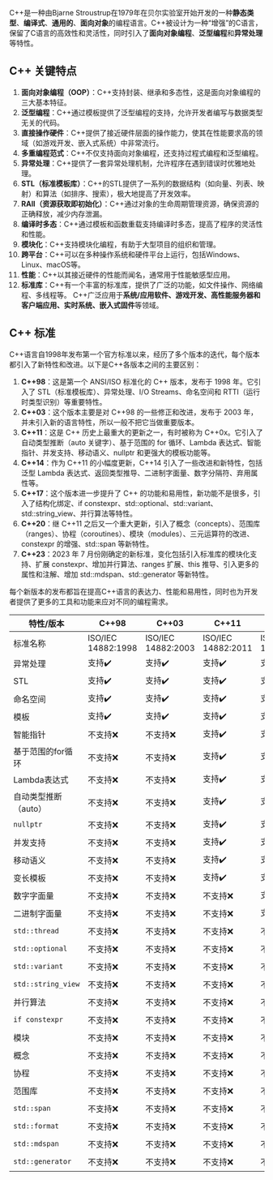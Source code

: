 C++是一种由Bjarne Stroustrup在1979年在贝尔实验室开始开发的一种**静态类型**、**编译式**、**通用的**、**面向对象**的编程语言。C++被设计为一种“增强”的C语言，保留了C语言的高效性和灵活性，同时引入了**面向对象编程**、**泛型编程**和**异常处理**等特性。
## C++ 关键特点
1. **面向对象编程（OOP）**：C++支持封装、继承和多态性，这是面向对象编程的三大基本特征。
2. **泛型编程**：C++通过模板提供了泛型编程的支持，允许开发者编写与数据类型无关的代码。
3. **直接操作硬件**：C++提供了接近硬件层面的操作能力，使其在性能要求高的领域（如游戏开发、嵌入式系统）中非常流行。
4. **多重编程范式**：C++不仅支持面向对象编程，还支持过程式编程和泛型编程。
5. **异常处理**：C++提供了一套异常处理机制，允许程序在遇到错误时优雅地处理。
6. **STL（标准模板库）**：C++的STL提供了一系列的数据结构（如向量、列表、映射）和算法（如排序、搜索），极大地提高了开发效率。
7. **RAII（资源获取即初始化）**：C++通过对象的生命周期管理资源，确保资源的正确释放，减少内存泄漏。
8. **编译时多态**：C++通过模板和函数重载支持编译时多态，提高了程序的灵活性和性能。
9. **模块化**：C++支持模块化编程，有助于大型项目的组织和管理。
10. **跨平台**：C++可以在多种操作系统和硬件平台上运行，包括Windows、Linux、macOS等。
11. **性能**：C++以其接近硬件的性能而闻名，通常用于性能敏感型应用。
12. **标准库**：C++有一个丰富的标准库，提供了广泛的功能，如文件操作、网络编程、多线程等。
C++广泛应用于**系统/应用软件、游戏开发、高性能服务器和客户端应用、实时系统、嵌入式固件**等领域。
## C++ 标准
C++语言自1998年发布第一个官方标准以来，经历了多个版本的迭代，每个版本都引入了新特性和改进。以下是C++各版本之间的主要区别：

1. **C++98**：这是第一个 ANSI/ISO 标准化的 C++ 版本，发布于 1998 年。它引入了 STL（标准模板库）、异常处理、I/O Streams、命名空间和 RTTI（运行时类型识别）等重要特性。
2. **C++03**：这个版本主要是对 C++98 的一些修正和改进，发布于 2003 年，并未引入新的语言特性，所以一般不把它当做重要版本。
3. **C++11**：这是 C++ 历史上最重大的更新之一，有时被称为 C++0x。它引入了自动类型推断（auto 关键字）、基于范围的 for 循环、Lambda 表达式、智能指针、并发支持、移动语义、nullptr 和更强大的模板功能等。
4. **C++14**：作为 C++11 的小幅度更新，C++14 引入了一些改进和新特性，包括泛型 Lambda 表达式、返回类型推导、二进制字面量、数字分隔符、弃用属性等。
5. **C++17**：这个版本进一步提升了 C++ 的功能和易用性，新功能不是很多，引入了结构化绑定、if constexpr、std::optional、std::variant、std::string_view、并行算法等特性。
6. **C++20**：继 C++11 之后又一个重大更新，引入了概念（concepts）、范围库（ranges）、协程（coroutines）、模块（modules）、三元运算符的改进、constexpr 的增强、std::span 等新特性。
7. **C++23**：2023 年 7 月份刚确定的新标准，变化包括引入标准库的模块化支持、扩展 constexpr、增加并行算法、ranges 扩展、this 推导、引入更多的属性和注解、增加 std::mdspan、std::generator 等新特性。

每个新版本的发布都旨在提高C++语言的表达力、性能和易用性，同时也为开发者提供了更多的工具和功能来应对不同的编程需求。

| 特性/版本 | C++98 | C++03 | C++11 | C++14 | C++17 | C++20 | C++23 |
|-----------|-------|-------|-------|-------|-------|-------|-------|
| 标准名称  | ISO/IEC 14882:1998 | ISO/IEC 14882:2003 | ISO/IEC 14882:2011 | ISO/IEC 14882:2014 | ISO/IEC 14882:2017 | ISO/IEC 14882:2017 | ISO/IEC 14882:2023 |
| 异常处理  | 支持:heavy_check_mark: | 支持:heavy_check_mark: | 支持:heavy_check_mark: | 支持:heavy_check_mark: | 支持:heavy_check_mark: | 支持:heavy_check_mark: | 支持:heavy_check_mark: |
| STL       | 支持:heavy_check_mark: | 支持:heavy_check_mark: | 支持:heavy_check_mark: | 支持:heavy_check_mark: | 支持:heavy_check_mark: | 支持:heavy_check_mark: | 支持:heavy_check_mark: |
| 命名空间  | 支持:heavy_check_mark: | 支持:heavy_check_mark: | 支持:heavy_check_mark: | 支持:heavy_check_mark: | 支持:heavy_check_mark: | 支持:heavy_check_mark: | 支持:heavy_check_mark: |
| 模板      | 支持:heavy_check_mark: | 支持:heavy_check_mark: | 支持:heavy_check_mark: | 支持:heavy_check_mark: | 支持:heavy_check_mark: | 支持:heavy_check_mark: | 支持:heavy_check_mark: |
| 智能指针  | 不支持:x: | 不支持:x: | 支持:heavy_check_mark: | 支持:heavy_check_mark: | 支持:heavy_check_mark: | 支持:heavy_check_mark: | 支持:heavy_check_mark: |
| 基于范围的for循环 | 不支持:x: | 不支持:x: | 支持:heavy_check_mark: | 支持:heavy_check_mark: | 支持:heavy_check_mark: | 支持:heavy_check_mark: | 支持:heavy_check_mark: |
| Lambda表达式 | 不支持:x: | 不支持:x: | 支持:heavy_check_mark: | 支持:heavy_check_mark: | 支持:heavy_check_mark: | 支持:heavy_check_mark: | 支持:heavy_check_mark: |
| 自动类型推断（auto） | 不支持:x: | 不支持:x: | 支持:heavy_check_mark: | 支持:heavy_check_mark: | 支持:heavy_check_mark: | 支持:heavy_check_mark: | 支持:heavy_check_mark: |
| `nullptr`    | 不支持:x: | 不支持:x: | 支持:heavy_check_mark: | 支持:heavy_check_mark: | 支持:heavy_check_mark: | 支持:heavy_check_mark: | 支持:heavy_check_mark: |
| 并发支持  | 不支持:x: | 不支持:x: | 支持:heavy_check_mark: | 支持:heavy_check_mark: | 支持:heavy_check_mark: | 支持:heavy_check_mark: | 支持:heavy_check_mark: |
| 移动语义  | 不支持:x: | 不支持:x: | 支持:heavy_check_mark: | 支持:heavy_check_mark: | 支持:heavy_check_mark: | 支持:heavy_check_mark: | 支持:heavy_check_mark: |
| 变长模板 | 不支持:x: | 不支持:x: | 支持:heavy_check_mark: | 支持:heavy_check_mark: | 支持:heavy_check_mark: | 支持:heavy_check_mark: | 支持:heavy_check_mark: |
| 数字字面量 | 不支持:x: | 不支持:x: | 不支持:x: | 支持:heavy_check_mark: | 支持:heavy_check_mark: | 支持:heavy_check_mark: | 支持:heavy_check_mark: |
| 二进制字面量 | 不支持:x: | 不支持:x: | 不支持:x: | 支持:heavy_check_mark: | 支持:heavy_check_mark: | 支持:heavy_check_mark: | 支持:heavy_check_mark: |
| `std::thread` | 不支持:x: | 不支持:x: | 不支持:x: | 不支持:x: | 支持:heavy_check_mark: | 支持:heavy_check_mark: | 支持:heavy_check_mark: |
| `std::optional` | 不支持:x: | 不支持:x: | 不支持:x: | 不支持:x: | 支持:heavy_check_mark: | 支持:heavy_check_mark: | 支持:heavy_check_mark: |
| `std::variant` | 不支持:x: | 不支持:x: | 不支持:x: | 不支持:x: | 支持:heavy_check_mark: | 支持:heavy_check_mark: | 支持:heavy_check_mark: |
| `std::string_view` | 不支持:x: | 不支持:x: | 不支持:x: | 不支持:x: | 支持:heavy_check_mark: | 支持:heavy_check_mark: | 支持:heavy_check_mark: |
| 并行算法  | 不支持:x: | 不支持:x: | 不支持:x: | 不支持:x: | 支持:heavy_check_mark: | 支持:heavy_check_mark: | 支持:heavy_check_mark: |
| `if constexpr` | 不支持:x: | 不支持:x: | 不支持:x: | 不支持:x: | 支持:heavy_check_mark: | 支持:heavy_check_mark: | 支持:heavy_check_mark: |
| 模块      | 不支持:x: | 不支持:x: | 不支持:x: | 不支持:x: | 不支持:x: | 支持:heavy_check_mark: | 支持:heavy_check_mark: |
| 概念      | 不支持:x: | 不支持:x: | 不支持:x: | 不支持:x: | 不支持:x: | 支持:heavy_check_mark: | 支持:heavy_check_mark: |
| 协程      | 不支持:x: | 不支持:x: | 不支持:x: | 不支持:x: | 不支持:x: | 支持:heavy_check_mark: | 支持:heavy_check_mark: |
| 范围库    | 不支持:x: | 不支持:x: | 不支持:x: | 不支持:x: | 不支持:x: | 支持:heavy_check_mark: | 支持:heavy_check_mark: |
| `std::span`  | 不支持:x: | 不支持:x: | 不支持:x: | 不支持:x: | 不支持:x: | 支持:heavy_check_mark: | 支持:heavy_check_mark: |
| `std::format` | 不支持:x: | 不支持:x: | 不支持:x: | 不支持:x: | 不支持:x: | 支持:heavy_check_mark: | 支持:heavy_check_mark: |
| `std::mdspan` | 不支持:x: | 不支持:x: | 不支持:x: | 不支持:x: | 不支持:x: | 不支持:x: | 支持:heavy_check_mark: |
| `std::generator` | 不支持:x: | 不支持:x: | 不支持:x: | 不支持:x: | 不支持:x: | 不支持:x: | 支持:heavy_check_mark: |
